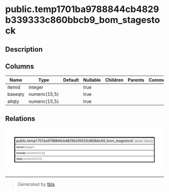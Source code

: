 # public.temp1701ba9788844cb4829b339333c860bbcb9_bom_stagestock

## Description

## Columns

| Name | Type | Default | Nullable | Children | Parents | Comment |
| ---- | ---- | ------- | -------- | -------- | ------- | ------- |
| itemid | integer |  | true |  |  |  |
| baseqty | numeric(15,5) |  | true |  |  |  |
| altqty | numeric(15,5) |  | true |  |  |  |

## Relations

![er](public.temp1701ba9788844cb4829b339333c860bbcb9_bom_stagestock.svg)

---

> Generated by [tbls](https://github.com/k1LoW/tbls)
